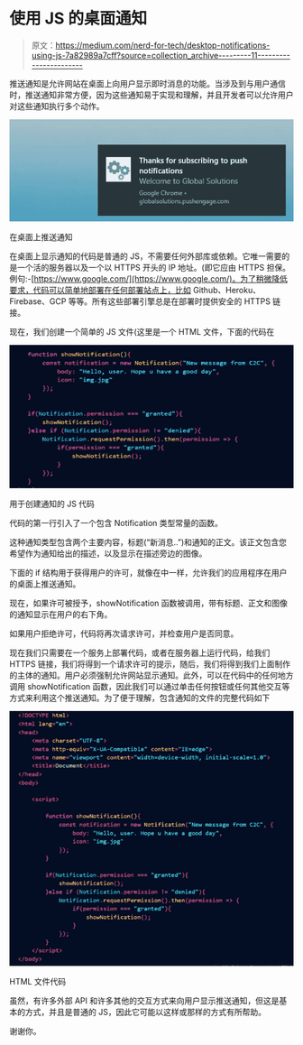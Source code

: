 # 使用 JS 的桌面通知

> 原文：<https://medium.com/nerd-for-tech/desktop-notifications-using-js-7a82989a7cff?source=collection_archive---------11----------------------->

推送通知是允许网站在桌面上向用户显示即时消息的功能。当涉及到与用户通信时，推送通知非常方便，因为这些通知易于实现和理解，并且开发者可以允许用户对这些通知执行多个动作。

![](img/2b3e6d9b9ab878eead97fbeab771379b.png)

在桌面上推送通知

在桌面上显示通知的代码是普通的 JS，不需要任何外部库或依赖。它唯一需要的是一个活的服务器以及一个以 HTTPS 开头的 IP 地址。(即它应由 HTTPS 担保。例句:-[https://www.google.com/](https://www.google.com/)。为了稍微降低要求，代码可以简单地部署在任何部署站点上，比如 Github、Heroku、Firebase、GCP 等等。所有这些部署引擎总是在部署时提供安全的 HTTPS 链接。

现在，我们创建一个简单的 JS 文件(这里是一个 HTML 文件，下面的代码在

![](img/2490b2dda981789ab2049d40c3f20dd5.png)

用于创建通知的 JS 代码

代码的第一行引入了一个包含 Notification 类型常量的函数。

这种通知类型包含两个主要内容，标题(“新消息..”)和通知的正文。该正文包含您希望作为通知给出的描述，以及显示在描述旁边的图像。

下面的 if 结构用于获得用户的许可，就像在中一样，允许我们的应用程序在用户的桌面上推送通知。

现在，如果许可被授予，showNotification 函数被调用，带有标题、正文和图像的通知显示在用户的右下角。

如果用户拒绝许可，代码将再次请求许可，并检查用户是否同意。

现在我们只需要在一个服务上部署代码，或者在服务器上运行代码，给我们 HTTPS 链接，我们将得到一个请求许可的提示，随后，我们将得到我们上面制作的主体的通知。用户必须强制允许网站显示通知。此外，可以在代码中的任何地方调用 showNotification 函数，因此我们可以通过单击任何按钮或任何其他交互等方式来利用这个推送通知。为了便于理解，包含通知的文件的完整代码如下

![](img/daa2531af4f9f9a49a765f7cc7861b37.png)

HTML 文件代码

虽然，有许多外部 API 和许多其他的交互方式来向用户显示推送通知，但这是基本的方式，并且是普通的 JS，因此它可能以这样或那样的方式有所帮助。

谢谢你。